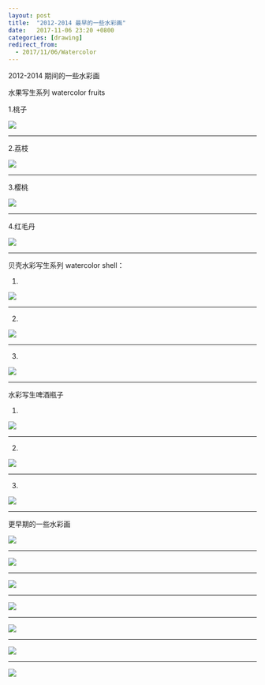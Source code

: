 ```yaml
---
layout: post
title:  "2012-2014 最早的一些水彩画"
date:   2017-11-06 23:20 +0800
categories: [drawing]
redirect_from:
  - 2017/11/06/Watercolor
---
```


2012-2014 期间的一些水彩画



水果写生系列  watercolor fruits

1.桃子

![](http://wx3.sinaimg.cn/mw690/698f3196gy1g2w9l1dl7aj20j60fbaad.jpg)



---



2.荔枝

![](http://wx2.sinaimg.cn/mw690/698f3196gy1g2w9l1hw8aj20j60dmwgb.jpg)



------



3.樱桃

![](http://wx3.sinaimg.cn/mw690/698f3196gy1g2w9l1et8nj20j60fetbc.jpg)



------



4.红毛丹

![](http://wx2.sinaimg.cn/mw690/698f3196gy1g0pvkg8aotj21410u0k4z.jpg)



---





贝壳水彩写生系列  watercolor shell：

1.

![](http://wx4.sinaimg.cn/mw690/698f3196gy1g2w9sk0f4jj20j60ed0t4.jpg)



------



2.

![](http://wx4.sinaimg.cn/mw690/698f3196gy1g2w9l1iewzj20j60ed3z6.jpg)



------

3.

![](http://wx4.sinaimg.cn/mw690/698f3196gy1g2w9l1hs7oj20j60edq3a.jpg)



------



水彩写生啤酒瓶子

1.

![](http://wx3.sinaimg.cn/mw690/698f3196gy1g0pv4kd66gj21410u0wy5.jpg)



------

2.

![](http://wx3.sinaimg.cn/mw690/698f3196gy1g0pv4n8go9j20u0140x6r.jpg)



------

3.

![](http://wx2.sinaimg.cn/mw690/698f3196gy1g0pv4myoddj20u0140hdv.jpg)



------



更早期的一些水彩画



![](http://wx1.sinaimg.cn/mw690/698f3196gy1g2w9l1fydsj20j60edab2.jpg)





------





![](http://wx1.sinaimg.cn/mw690/698f3196gy1g2w9sjyqslj20j60edaat.jpg)





------





![](http://wx1.sinaimg.cn/mw690/698f3196gy1g0pvl90drxj20u0140hdv.jpg)





------





![](http://wx1.sinaimg.cn/mw690/698f3196gy1g2w9l1dxpsj20j60j6wfo.jpg)





------





![](http://wx2.sinaimg.cn/mw690/698f3196gy1g2w9l1gt2pj20j60j6my0.jpg)





------





![](http://wx4.sinaimg.cn/mw690/698f3196gy1g2w9l1e5yxj20j60pkgns.jpg)





------





![](http://wx4.sinaimg.cn/mw690/698f3196gy1g2w9sk3517j20j60ba3zz.jpg)



